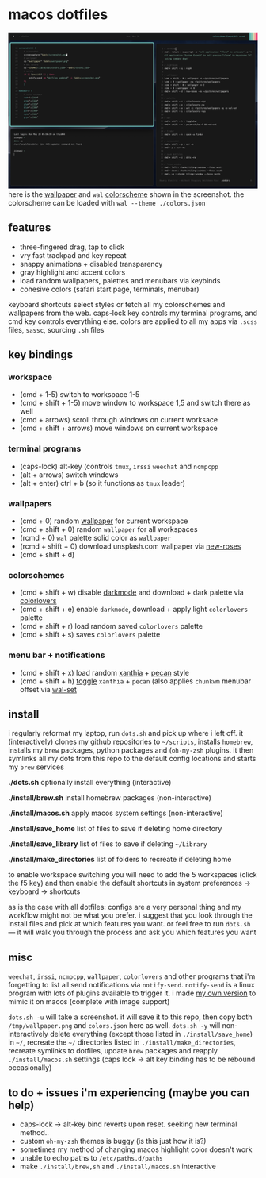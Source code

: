 # macos dotfiles
![screenshot](screenshot.png)
here is the [wallpaper](wallpaper.png) and `wal` [colorscheme](colors.json) shown in the screenshot. the colorscheme can be loaded with `wal --theme ./colors.json`

## features
+ three-fingered drag, tap to click
+ vry fast trackpad and key repeat
+ snappy animations + disabled transparency
+ gray highlight and accent colors
+ load random wallpapers, palettes and menubars via keybinds
+ cohesive colors (safari start page, terminals, menubar)

keyboard shortcuts select styles or fetch all my colorschemes and wallpapers from the web.  caps-lock key controls my terminal programs, and cmd key controls everything else.  colors are applied to all my apps via `.scss` files, `sassc`, sourcing `.sh` files

## key bindings
### workspace
+ (cmd + 1-5) switch to workspace 1-5
+ (cmd + shift + 1-5) move window to workspace 1,5 and switch there as well
+ (cmd + arrows) scroll through windows on current worksace
+ (cmd + shift + arrows) move windows on current workspace

### terminal programs
+ (caps-lock) alt-key (controls `tmux`, `irssi` `weechat` and `ncmpcpp`
+ (alt + arrows) switch windows
+ (alt + enter) ctrl + b (so it functions as `tmux` leader)

### wallpapers
+ (cmd + 0) random [wallpaper](https://github.com/zzzeyez/bin) for current workspace
+ (cmd + shift + 0) random `wallpaper` for all workspaces
+ (rcmd + 0) `wal` palette solid color as `wallpaper`
+ (rcmd + shift + 0) download unsplash.com wallpaper via [new-roses](https://github.com/zzzeyez/new-roses)
+ (cmd + shift + d)

### colorschemes
+ (cmd + shift + w) disable [darkmode](https://github.com/zzzeyez/bin) and download + dark palette via [colorlovers](https://github.com/zzzeyez/colorlovers)
+ (cmd + shift + e) enable `darkmode`, download + apply light `colorlovers` palette
+ (cmd + shift + r) load random saved `colorlovers` palette
+ (cmd + shift + s) saves `colorlovers` palette

### menu bar + notifications
+ (cmd + shift + x) load random [xanthia](https://github.com/zzzeyez/xanthia) + [pecan](https://github.com/zzzeyez/pecan) style
+ (cmd + shift + h) [toggle](https://github.com/zzzeyez/bin) `xanthia` + `pecan` (also applies `chunkwm` menubar offset via [wal-set](https://github.com/zzzeyez/bin)

## install
i regularly reformat my laptop, run `dots.sh` and pick up where i left off.  it (interactively) clones my github repositories to `~/scripts`, installs `homebrew`, installs my `brew` packages, python packages and (`oh-my-zsh` plugins.  it then symlinks all my dots from this repo to the default config locations and starts my `brew` services

**./dots.sh** optionally install everything (interactive)

**./install/brew.sh** install homebrew packages (non-interactive)

**./install/macos.sh** apply macos system settings (non-interactive)

**./install/save_home** list of files to save if deleting home directory

**./install/save_library** list of files to save if deleting `~/Library`

**./install/make_directories** list of folders to recreate if deleting home

to enable workspace switching you will need to add the 5 workspaces (click the f5 key) and then enable the default shortcuts in system preferences -> keyboard -> shortcuts

as is the case with all dotfiles: configs are a very personal thing and my workflow might not be what you prefer.  i suggest that you look through the install files and pick at which features you want.  or feel free to run `dots.sh` — it will walk you through the process and ask you which features you want

## misc
`weechat`, `irssi`, `ncmpcpp`, `wallpaper`, `colorlovers` and other programs that i'm forgetting to list all send notifications via `notify-send`.  `notify-send` is a linux program with lots of plugins available to trigger it.  i made [my own version](https://github.com/zzzeyez/xanthia) to mimic it on macos (complete with image support)

`dots.sh -u` will take a screenshot.  it will save it to this repo, then copy both `/tmp/wallpaper.png` and `colors.json` here as well.  `dots.sh -y` will non-interactively delete everything (except those listed in `./install/save_home`) in `~/`, recreate the `~/` directories listed in `./install/make_directories`, recreate symlinks to dotfiles, update `brew` packages and reapply `./install/macos.sh` settings (caps lock -> alt key binding has to be rebound occasionally)

## to do + issues i'm experiencing (maybe you can help)
+ caps-lock -> alt-key bind reverts upon reset.  seeking new terminal method..
+ custom `oh-my-zsh` themes is buggy (is this just how it is?)
+ sometimes my method of changing macos highlight color doesn't work
+ unable to echo paths to `/etc/paths.d/paths`
+ make `./install/brew,sh` and `./install/macos.sh` interactive
